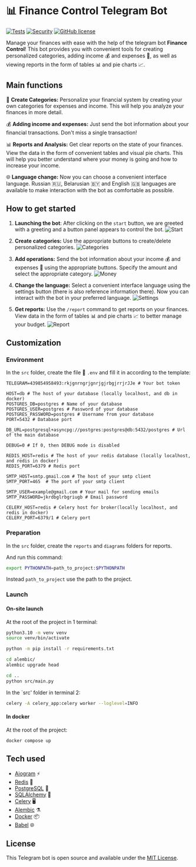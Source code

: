 # 📊 Finance Control Telegram Bot

[![Tests](https://github.com/KonstantinS343/Finance-telegram-bot/actions/workflows/ci.yaml/badge.svg)](https://github.com/KonstantinS343/Finance-telegram-bot/actions/workflows/ci.yaml)
[![Security](https://github.com/KonstantinS343/Notes/actions/workflows/github-code-scanning/codeql/badge.svg)](https://github.com/KonstantinS343/Notes/actions/workflows/github-code-scanning/codeql)
[![GitHub license](https://img.shields.io/github/license/range-of-motion/budget.svg)](https://github.com/KonstantinS343/Finance-telegram-bot/blob/main/LICENSE)

Manage your finances with ease with the help of the telegram bot **Finance Control**! This bot provides you with convenient tools for creating personalized categories, adding income 💰 and expenses 💸, as well as viewing reports in the form of tables 📊 and pie charts 📈.

## Main functions

📌 **Create Categories:** Personalize your financial system by creating your own categories for expenses and income. This will help you analyze your finances in more detail.

💰 **Adding income and expenses:** Just send the bot information about your financial transactions. Don't miss a single transaction!

📊 **Reports and Analysis:** Get clear reports on the state of your finances. View the data in the form of convenient tables and visual pie charts. This will help you better understand where your money is going and how to increase your income.

🌐 **Language change:** Now you can choose a convenient interface language. Russian 🇷🇺, Belarusian 🇧🇾 and English 🇬🇧 languages are available to make interaction with the bot as comfortable as possible.

## How to get started

1. **Launching the bot**: After clicking on the `start` button, we are   greeted with a greeting and a button panel appears to control the bot.
![Start](https://github.com/KonstantinS343/Finance-telegram-bot/blob/main/images/start.gif)

2. **Create categories:**  Use the appropriate buttons to create/delete personalized categories.
![Categories](https://github.com/KonstantinS343/Finance-telegram-bot/blob/main/images/categoris.gif)

3. **Add operations:** Send the bot information about your income 💰 and expenses 💸 using the appropriate buttons. Specify the amount and select the appropriate category.
![Money](https://github.com/KonstantinS343/Finance-telegram-bot/blob/main/images/money.gif)

4. **Change the language:** Select a convenient interface language using the settings button (there is also reference information there). Now you can interact with the bot in your preferred language.
![Settings](https://github.com/KonstantinS343/Finance-telegram-bot/blob/main/images/settings.gif)

5. **Get reports:** Use the `/report` command to get reports on your finances. View data in the form of tables 📊 and pie charts 📈 to better manage your budget.
![Report](https://github.com/KonstantinS343/Finance-telegram-bot/blob/main/images/report.gif)

## Customization

### Environment

In the `src` folder, create the file 📜 `.env` and fill it in according to the template:

```dosini
TELEGRAM=439854958493:rkjgnrngrjgnrjgjrbgjrrjrJJe # Your bot token

HOST=db # The host of your database (locally localhost, and db in docker)
POSTGRES_DB=postgres # Name of your database
POSTGRES_USER=postgres # Password of your database
POSTGRES_PASSWORD=postgres # Username from your database
PORT=5432 # Database port

DB_URL=postgresql+asyncpg://postgres:postgres@db:5432/postgres # Url of the main database

DEBUG=0 # If 0, then DEBUG mode is disabled

REDIS_HOST=redis # The host of your redis database (locally localhost, and redis in docker)
REDIS_PORT=6379 # Redis port

SMTP_HOST=smtp.gmail.com # The host of your smtp client
SMTP_PORT=465  # The port of your smtp client

SMTP_USER=example@gmail.com # Your mail for sending emails
SMTP_PASSWORD=jkrdbglrbgriugb # Email password

CELERY_HOST=redis # Celery host for broker(locally localhost, and redis in docker)
CELERY_PORT=6379/1 # Celery port
```

### Preparation

In the `src` folder, create the `reports` and `diagrams` folders for reports.

And run this command:

```sh
export PYTHONPATH=path_to_project:$PYTHONPATH
```

Instead `path_to_project` use the path to the project.

### Launch

#### On-site launch

At the root of the project in 1 terminal:

```sh
python3.10 -m venv venv
source venv/bin/activate

python -m pip install -r requirements.txt

cd alembic/
alembic upgrade head

cd ..
python src/main.py
```

In the `src' folder in terminal 2:

```sh
celery -A celery_app:celery worker --loglevel=INFO 
```

#### In docker

At the root of the project:

```docker
docker compose up
```

## Tech used

- [Aiogram](https://docs.aiogram.dev/en/latest/) ⚡
- [Redis](https://redis.io/)  🚀
- [PostgreSQL](https://www.postgresql.org/)  🐘
- [SQLAlchemy](https://www.sqlalchemy.org/)  🧪
- [Celery](https://docs.celeryq.dev/en/stable/) 🖥
- [Alembic](https://alembic.sqlalchemy.org/en/latest/) ⚗️
- [Docker](https://www.docker.com/) 📦
- [Babel](https://babel.pocoo.org/en/latest/) 🌐

## License

This Telegram bot is open source and available under the [MIT License](LICENCE).
